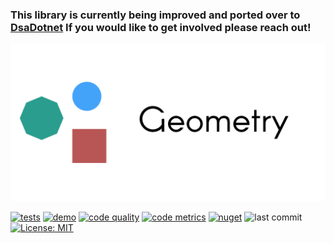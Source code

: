 
### This library is currently being improved and ported over to [DsaDotnet](https://github.com/Timmoth/DsaDotnet) If you would like to get involved please reach out! 

<p align="center">
   <div style="width:640;height:320">
       <img style="width: inherit" src="https://raw.githubusercontent.com/Aptacode/Geometry/main/Resources/Images/Banner.png">
</div>
</p>

[![tests](https://github.com/Aptacode/Geometry/actions/workflows/test.yml/badge.svg)](https://github.com/Aptacode/Geometry/actions/workflows/test.yml)
[![demo](https://github.com/Aptacode/Geometry/actions/workflows/demo.yml/badge.svg)](https://aptacode.github.io/Geometry/)
[![code quality](https://app.codacy.com/project/badge/Grade/3c10562f384140f1bdac7c6e0a386860)](https://www.codacy.com/gh/Aptacode/Geometry/dashboard?utm_source=github.com&amp;utm_medium=referral&amp;utm_content=Aptacode/Geometry&amp;utm_campaign=Badge_Grade)
[![code metrics](https://github.com/Aptacode/Geometry/actions/workflows/metrics.yml/badge.svg)](https://github.com/Aptacode/Geometry/blob/main/CODE_METRICS.md)
[![nuget](https://img.shields.io/nuget/v/Aptacode.Geometry.svg?style=flat&color=brightgreen)](https://www.nuget.org/packages/Aptacode.Geometry/)
![last commit](https://img.shields.io/github/last-commit/Aptacode/Geometry?style=flat&cacheSeconds=86000&color=brightgreen)
[![License: MIT](https://img.shields.io/badge/License-MIT-brightgreen.svg)](https://opensource.org/licenses/MIT)

